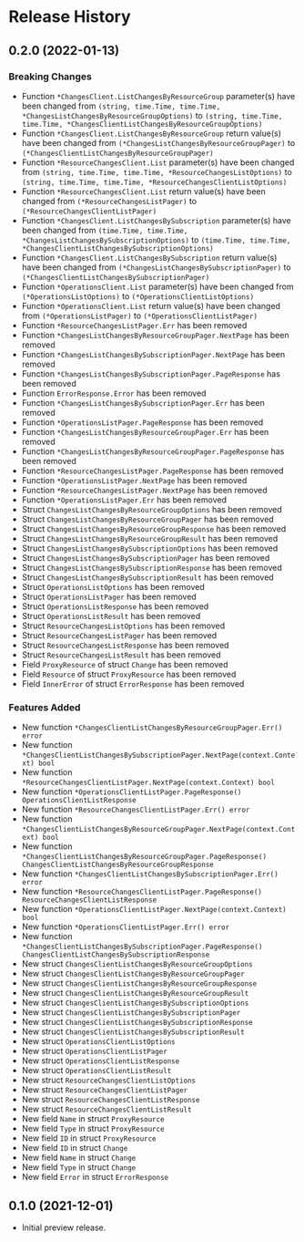 # Release History

## 0.2.0 (2022-01-13)
### Breaking Changes

- Function `*ChangesClient.ListChangesByResourceGroup` parameter(s) have been changed from `(string, time.Time, time.Time, *ChangesListChangesByResourceGroupOptions)` to `(string, time.Time, time.Time, *ChangesClientListChangesByResourceGroupOptions)`
- Function `*ChangesClient.ListChangesByResourceGroup` return value(s) have been changed from `(*ChangesListChangesByResourceGroupPager)` to `(*ChangesClientListChangesByResourceGroupPager)`
- Function `*ResourceChangesClient.List` parameter(s) have been changed from `(string, time.Time, time.Time, *ResourceChangesListOptions)` to `(string, time.Time, time.Time, *ResourceChangesClientListOptions)`
- Function `*ResourceChangesClient.List` return value(s) have been changed from `(*ResourceChangesListPager)` to `(*ResourceChangesClientListPager)`
- Function `*ChangesClient.ListChangesBySubscription` parameter(s) have been changed from `(time.Time, time.Time, *ChangesListChangesBySubscriptionOptions)` to `(time.Time, time.Time, *ChangesClientListChangesBySubscriptionOptions)`
- Function `*ChangesClient.ListChangesBySubscription` return value(s) have been changed from `(*ChangesListChangesBySubscriptionPager)` to `(*ChangesClientListChangesBySubscriptionPager)`
- Function `*OperationsClient.List` parameter(s) have been changed from `(*OperationsListOptions)` to `(*OperationsClientListOptions)`
- Function `*OperationsClient.List` return value(s) have been changed from `(*OperationsListPager)` to `(*OperationsClientListPager)`
- Function `*ResourceChangesListPager.Err` has been removed
- Function `*ChangesListChangesByResourceGroupPager.NextPage` has been removed
- Function `*ChangesListChangesBySubscriptionPager.NextPage` has been removed
- Function `*ChangesListChangesBySubscriptionPager.PageResponse` has been removed
- Function `ErrorResponse.Error` has been removed
- Function `*ChangesListChangesBySubscriptionPager.Err` has been removed
- Function `*OperationsListPager.PageResponse` has been removed
- Function `*ChangesListChangesByResourceGroupPager.Err` has been removed
- Function `*ChangesListChangesByResourceGroupPager.PageResponse` has been removed
- Function `*ResourceChangesListPager.PageResponse` has been removed
- Function `*OperationsListPager.NextPage` has been removed
- Function `*ResourceChangesListPager.NextPage` has been removed
- Function `*OperationsListPager.Err` has been removed
- Struct `ChangesListChangesByResourceGroupOptions` has been removed
- Struct `ChangesListChangesByResourceGroupPager` has been removed
- Struct `ChangesListChangesByResourceGroupResponse` has been removed
- Struct `ChangesListChangesByResourceGroupResult` has been removed
- Struct `ChangesListChangesBySubscriptionOptions` has been removed
- Struct `ChangesListChangesBySubscriptionPager` has been removed
- Struct `ChangesListChangesBySubscriptionResponse` has been removed
- Struct `ChangesListChangesBySubscriptionResult` has been removed
- Struct `OperationsListOptions` has been removed
- Struct `OperationsListPager` has been removed
- Struct `OperationsListResponse` has been removed
- Struct `OperationsListResult` has been removed
- Struct `ResourceChangesListOptions` has been removed
- Struct `ResourceChangesListPager` has been removed
- Struct `ResourceChangesListResponse` has been removed
- Struct `ResourceChangesListResult` has been removed
- Field `ProxyResource` of struct `Change` has been removed
- Field `Resource` of struct `ProxyResource` has been removed
- Field `InnerError` of struct `ErrorResponse` has been removed

### Features Added

- New function `*ChangesClientListChangesByResourceGroupPager.Err() error`
- New function `*ChangesClientListChangesBySubscriptionPager.NextPage(context.Context) bool`
- New function `*ResourceChangesClientListPager.NextPage(context.Context) bool`
- New function `*OperationsClientListPager.PageResponse() OperationsClientListResponse`
- New function `*ResourceChangesClientListPager.Err() error`
- New function `*ChangesClientListChangesByResourceGroupPager.NextPage(context.Context) bool`
- New function `*ChangesClientListChangesByResourceGroupPager.PageResponse() ChangesClientListChangesByResourceGroupResponse`
- New function `*ChangesClientListChangesBySubscriptionPager.Err() error`
- New function `*ResourceChangesClientListPager.PageResponse() ResourceChangesClientListResponse`
- New function `*OperationsClientListPager.NextPage(context.Context) bool`
- New function `*OperationsClientListPager.Err() error`
- New function `*ChangesClientListChangesBySubscriptionPager.PageResponse() ChangesClientListChangesBySubscriptionResponse`
- New struct `ChangesClientListChangesByResourceGroupOptions`
- New struct `ChangesClientListChangesByResourceGroupPager`
- New struct `ChangesClientListChangesByResourceGroupResponse`
- New struct `ChangesClientListChangesByResourceGroupResult`
- New struct `ChangesClientListChangesBySubscriptionOptions`
- New struct `ChangesClientListChangesBySubscriptionPager`
- New struct `ChangesClientListChangesBySubscriptionResponse`
- New struct `ChangesClientListChangesBySubscriptionResult`
- New struct `OperationsClientListOptions`
- New struct `OperationsClientListPager`
- New struct `OperationsClientListResponse`
- New struct `OperationsClientListResult`
- New struct `ResourceChangesClientListOptions`
- New struct `ResourceChangesClientListPager`
- New struct `ResourceChangesClientListResponse`
- New struct `ResourceChangesClientListResult`
- New field `Name` in struct `ProxyResource`
- New field `Type` in struct `ProxyResource`
- New field `ID` in struct `ProxyResource`
- New field `ID` in struct `Change`
- New field `Name` in struct `Change`
- New field `Type` in struct `Change`
- New field `Error` in struct `ErrorResponse`


## 0.1.0 (2021-12-01)

- Initial preview release.
